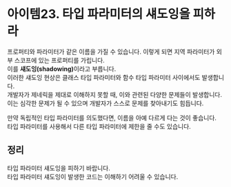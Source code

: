 # 아이템23. 타입 파라미터의 섀도잉을 피하라

프로퍼티와 파라미터가 같은 이름을 가질 수 있습니다. 이렇게 되면 지역 파라미터가 외부 스코프에 있는 프로퍼티를 가립니다.<br>
이를 <b>섀도잉(shadowing)</b>이라고 부릅니다.<br>
이러한 섀도잉 현상은 클래스 타입 파라미터와 함수 타입 파라미터 사이에서도 발생합니다.<br>
개발자가 제네릭을 제대로 이해하지 못할 때, 이와 관련된 다양한 문제들이 발생합니다.<br>
이는 심각한 문제가 될 수 있으며 개발자가 스스로 문제를 찾아내기도 힘듭니다.

만약 독립적인 타입 파라미터를 의도했다면, 이름을 아예 다르게 다는 것이 좋습니다.<br>
타입 파라미터를 사용해서 다른 타입 파라미터에 제한을 줄 수도 있습니다.



## 정리
타입 파라미터 섀도잉을 피하기 바랍니다.<br>
타입 파라미터 섀도잉이 발생한 코드는 이해하기 어려울 수 있습니다.

